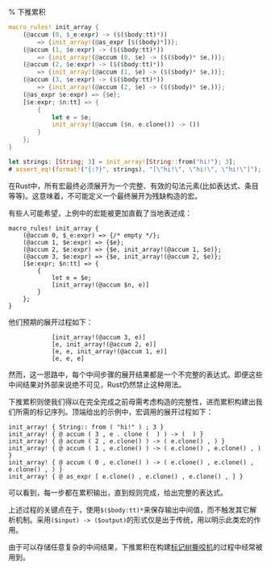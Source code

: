 % 下推累积

```rust
macro_rules! init_array {
    (@accum (0, $_e:expr) -> ($($body:tt)*))
        => {init_array!(@as_expr [$($body)*])};
    (@accum (1, $e:expr) -> ($($body:tt)*))
        => {init_array!(@accum (0, $e) -> ($($body)* $e,))};
    (@accum (2, $e:expr) -> ($($body:tt)*))
        => {init_array!(@accum (1, $e) -> ($($body)* $e,))};
    (@accum (3, $e:expr) -> ($($body:tt)*))
        => {init_array!(@accum (2, $e) -> ($($body)* $e,))};
    (@as_expr $e:expr) => {$e};
    [$e:expr; $n:tt] => {
        {
            let e = $e;
            init_array!(@accum ($n, e.clone()) -> ())
        }
    };
}

let strings: [String; 3] = init_array![String::from("hi!"); 3];
# assert_eq!(format!("{:?}", strings), "[\"hi!\", \"hi!\", \"hi!\"]");
```

在Rust中，所有宏最终必须展开为一个完整、有效的句法元素(比如表达式、条目等等)。这意味着，不可能定义一个最终展开为残缺构造的宏。

有些人可能希望，上例中的宏能被更加直截了当地表述成：

```ignore
macro_rules! init_array {
    (@accum 0, $_e:expr) => {/* empty */};
    (@accum 1, $e:expr) => {$e};
    (@accum 2, $e:expr) => {$e, init_array!(@accum 1, $e)};
    (@accum 3, $e:expr) => {$e, init_array!(@accum 2, $e)};
    [$e:expr; $n:tt] => {
        {
            let e = $e;
            [init_array!(@accum $n, e)]
        }
    };
}
```

他们预期的展开过程如下：

```ignore
            [init_array!(@accum 3, e)]
            [e, init_array!(@accum 2, e)]
            [e, e, init_array!(@accum 1, e)]
            [e, e, e]
```

然而，这一思路中，每个中间步骤的展开结果都是一个不完整的表达式。即便这些中间结果对外部来说绝不可见，Rust仍然禁止这种用法。

下推累积则使我们得以在完全完成之前毋需考虑构造的完整性，进而累积构建出我们所需的标记序列。顶端给出的示例中，宏调用的展开过程如下：

```ignore
init_array! { String:: from ( "hi!" ) ; 3 }
init_array! { @ accum ( 3 , e . clone (  ) ) -> (  ) }
init_array! { @ accum ( 2 , e.clone() ) -> ( e.clone() , ) }
init_array! { @ accum ( 1 , e.clone() ) -> ( e.clone() , e.clone() , ) }
init_array! { @ accum ( 0 , e.clone() ) -> ( e.clone() , e.clone() , e.clone() , ) }
init_array! { @ as_expr [ e.clone() , e.clone() , e.clone() , ] }
```

可以看到，每一步都在累积输出，直到规则完成，给出完整的表达式。

上述过程的关键点在于，使用`$($body:tt)*`来保存输出中间值，而不触发其它解析机制。采用`($input) -> ($output)`的形式仅是出于传统，用以明示此类宏的作用。

由于可以存储任意复杂的中间结果，下推累积在构建[标记树撕咬机](#incremental-tt-munchers)的过程中经常被用到。
